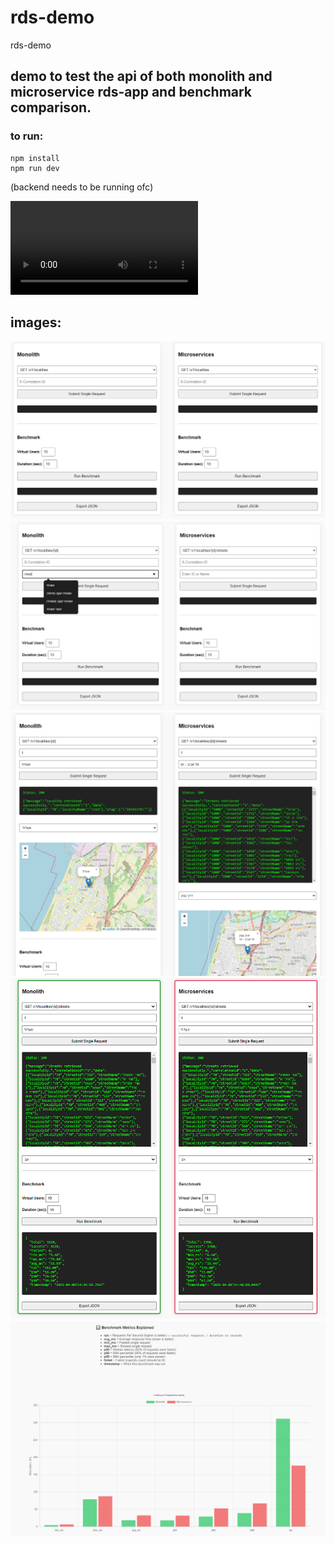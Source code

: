 # rds-demo
rds-demo

## demo to test the api of both monolith and microservice rds-app and benchmark comparison.


### to run:

```
npm install
npm run dev
```

(backend needs to be running ofc)

![a](/img/rds-demo.mp4)

## images:

![a](/img/image1.png)
![a](/img/image2.png)
![a](/img/image3.png)
![a](/img/image4.png)
![a](/img/image5.png)
